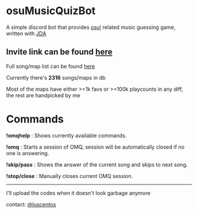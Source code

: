 # osuMusicQuizBot
A simple discord bot that provides [osu!](https://osu.ppy.sh/home) related music guessing game, written with [JDA](https://github.com/DV8FromTheWorld/JDA)

## Invite link can be found [here][inviteLink]

[inviteLink]: https://discord.com/api/oauth2/authorize?client_id=1001554643874222230&permissions=108544&scope=bot
Full song/map list can be found [here](https://paste.ee/p/rwGAT)

Currently there's **2316** songs/maps in db

Most of the maps have either >=1k favs or >=100k playcounts in any diff, the rest are handpicked by me



# Commands
**!omqhelp** : Shows currently available commands.

**!omq** : Starts a session of OMQ, session will be automatically closed if no one is answering.

**!skip/pass** : Shows the answer of the current song and skips to next song.

**!stop/close** : Manually closes current OMQ session.



- - -

I'll upload the codes when it doesn't look garbage anymore

contact: [@luscentos](https://twitter.com/luscentos)
